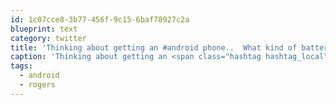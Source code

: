 ```yaml
---
id: 1c07cce8-3b77-456f-9c15-6baf78927c2a
blueprint: text
category: twitter
title: 'Thinking about getting an #android phone..  What kind of battery life are people getting (On #rogers)?'
caption: 'Thinking about getting an <span class="hashtag hashtag_local">#<a href="http://tweettemp.darylchymko.ca/?tag=android">android</a> phone..  What kind of battery life are people getting (On <span class="hashtag hashtag_local">#<a href="http://tweettemp.darylchymko.ca/?tag=rogers">rogers</a>)?'
tags:
  - android
  - rogers
---
```

